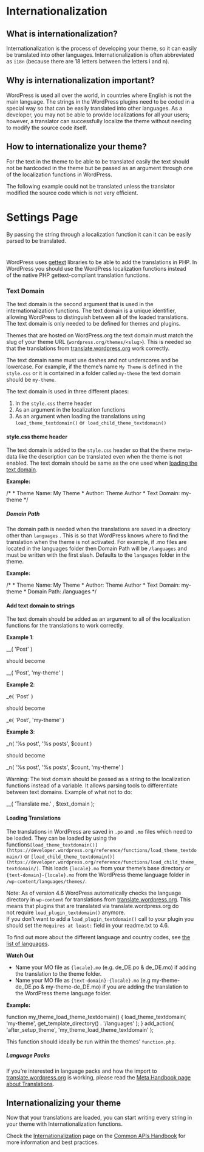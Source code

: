 # Internationalization

## What is internationalization?

Internationalization is the process of developing your theme, so it can easily be translated into other languages. Internationalization is often abbreviated as `i18n` (because there are 18 letters between the letters i and n).

## Why is internationalization important?

WordPress is used all over the world, in countries where English is not the main language. The strings in the WordPress plugins need to be coded in a special way so that can be easily translated into other languages. As a developer, you may not be able to provide localizations for all your users; however, a translator can successfully localize the theme without needing to modify the source code itself.

## How to internationalize your theme?

For the text in the theme to be able to be translated easily the text should not be hardcoded in the theme but be passed as an argument through one of the localization functions in WordPress.

The following example could not be translated unless the translator modified the source code which is not very efficient.

<h1>Settings Page</h1>

By passing the string through a localization function it can it can be easily parsed to be translated.

<h1><?php \_e( 'Settings Page' ); ?></h1>

WordPress uses [gettext](http://www.gnu.org/software/gettext/) libraries to be able to add the translations in PHP. In WordPress you should use the WordPress localization functions instead of the native PHP gettext-compliant translation functions.

### Text Domain

The text domain is the second argument that is used in the internationalization functions. The text domain is a unique identifier, allowing WordPress to distinguish between all of the loaded translations. The text domain is only needed to be defined for themes and plugins.

Themes that are hosted on WordPress.org the text domain must match the slug of your theme URL (`wordpress.org/themes/<slug>`). This is needed so that the translations from [translate.wordpress.org](https://translate.wordpress.org/) work correctly.

The text domain name must use dashes and not underscores and be lowercase. For example, if the theme’s name `My Theme` is defined in the `style.css` or it is contained in a folder called `my-theme` the text domain should be `my-theme`.

The text domain is used in three different places:

1.  In the `style.css` theme header
2.  As an argument in the localization functions
3.  As an argument when loading the translations using `load_theme_textdomain()` or  `load_child_theme_textdomain()`

#### style.css theme header

The text domain is added to the `style.css` header so that the theme meta-data like the description can be translated even when the theme is not enabled. The text domain should be same as the one used when [loading the text domain](#loading-text-domain).

**Example:**

/\*
\* Theme Name: My Theme
\* Author: Theme Author
\* Text Domain: my-theme
\*/

##### Domain Path

The domain path is needed when the translations are saved in a directory other than `languages` . This is so that WordPress knows where to find the translation when the theme is not activated. For example, if .mo files are located in the languages folder then Domain Path will be `/languages` and must be written with the first slash. Defaults to the `languages` folder in the theme.

**Example:**

/\*
\* Theme Name: My Theme
\* Author: Theme Author
\* Text Domain: my-theme
\* Domain Path: /languages
\*/

#### Add text domain to strings

The text domain should be added as an argument to all of the localization functions for the translations to work correctly.

**Example 1**:

\_\_( 'Post' )

should become

\_\_( 'Post', 'my-theme' )

**Example 2**:

\_e( 'Post' )

should become

\_e( 'Post', 'my-theme' )

**Example 3**:

\_n( '%s post', '%s posts', $count )

should become

\_n( '%s post', '%s posts', $count, 'my-theme' )

Warning: The text domain should be passed as a string to the localization functions instead of a variable. It allows parsing tools to differentiate between text domains. Example of what not to do:

\_\_( 'Translate me.' , $text\_domain );

#### Loading Translations

The translations in WordPress are saved in `.po` and `.mo` files which need to be loaded. They can be loaded by using the functions`[load_theme_textdomain()](https://developer.wordpress.org/reference/functions/load_theme_textdomain/)` or `[load_child_theme_textdomain()](https://developer.wordpress.org/reference/functions/load_child_theme_textdomain/)`. This loads `{locale}.mo` from your theme’s base directory or `{text-domain}-{locale}.mo` from the WordPress theme language folder in `/wp-content/languages/themes/`.

Note: As of version 4.6 WordPress automatically checks the language directory in `wp-content` for translations from [translate.wordpress.org](https://translate.wordpress.org/). This means that plugins that are translated via translate.wordpress.org do not require `load_plugin_textdomain()` anymore.  
If you don’t want to add a `load_plugin_textdomain()` call to your plugin you should set the `Requires at least:` field in your readme.txt to 4.6.

To find out more about the different language and country codes, see [the list of languages](https://make.wordpress.org/polyglots/teams/ "https://codex.wordpress.org/WordPress_in_Your_Language").

**Watch Out**

*   Name your MO file as `{locale}.mo` (e.g. de\_DE.po & de\_DE.mo) if adding the translation to the theme folder.
*   Name your MO file as `{text-domain}-{locale}.mo` (e.g my-theme-de\_DE.po & my-theme-de\_DE.mo) if you are adding the translation to the WordPress theme language folder.

**Example:**

function my\_theme\_load\_theme\_textdomain() {
    load\_theme\_textdomain( 'my-theme', get\_template\_directory() . '/languages' );
}
add\_action( 'after\_setup\_theme', 'my\_theme\_load\_theme\_textdomain' );

This function should ideally be run within the themes’ `function.php`.

##### Language Packs

If you’re interested in language packs and how the import to [translate.wordpress.org](https://translate.wordpress.org/) is working, please read the [Meta Handbook page about Translations](https://make.wordpress.org/meta/handbook/documentation/translations/).

## Internationalizing your theme

Now that your translations are loaded, you can start writing every string in your theme with Internationalization functions.

Check the [Internationalization](https://developer.wordpress.org/apis/handbook/internationalization/) page on the [Common APIs Handbook](https://developer.wordpress.org/apis/) for more information and best practices.